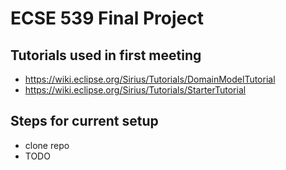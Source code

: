 # ECSE 539 Final Project

## Tutorials used in first meeting

- <https://wiki.eclipse.org/Sirius/Tutorials/DomainModelTutorial>
- <https://wiki.eclipse.org/Sirius/Tutorials/StarterTutorial>

## Steps for current setup

- clone repo
- TODO
